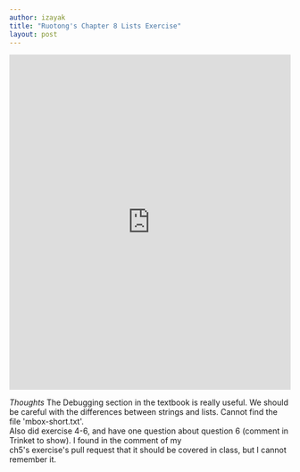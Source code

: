 ```yaml
---
author: izayak
title: "Ruotong's Chapter 8 Lists Exercise"
layout: post
---
```


<iframe src="https://trinket.io/embed/python/9510905526" width="100%" height="600" frameborder="0" marginwidth="0" marginheight="0" allowfullscreen></iframe>  

*Thoughts*
The Debugging section in the textbook is really useful. We should be careful with the differences between strings and lists. 
Cannot find the file 'mbox-short.txt'.  
Also did exercise 4-6, and have one question about question 6 (comment in Trinket to show). I found in the comment of my  
ch5's exercise's pull request that it should be covered in class, but I cannot remember it.
